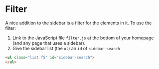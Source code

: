 # Filter

A nice addition to the sidebar is a filter for the elements in it.
To use the filter:

  1. Link to the JavaScript file `filter.js` at the bottom of your homepage
     (and any page that uses a sidebar).
  2. Give the sidebar list (the `ul`) an `id` of `sidebar-search`

```html
<ul class="list f5" id="sidebar-search">
</ul>
```
